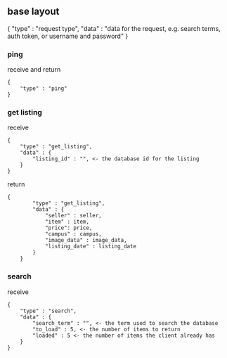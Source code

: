 ## base layout
{
    "type" : "request type",
    "data" : "data for the request, e.g. search terms, auth token, or username and password"
}

### ping
receive and return
```
{
    "type" : "ping"
}
```
### get listing
receive
```
{
    "type" : "get_listing",
    "data" : {
        "listing_id" : "", <- the database id for the listing
    }
}
```
return
```
{
        "type" : "get_listing",
        "data" : {
            "seller" : seller,
            "item" : item,
            "price": price,
            "campus" : campus,
            "image_data" : image_data,
            "listing_date" : listing_date
        }
    }
```

### search
receive
```
{
    "type" : "search",
    "data" : {
        "search_term" : "", <- the term used to search the database
        "to_load" : 5, <- the number of items to return
        "loaded" : 5 <- the number of items the client already has
    }
}
```

